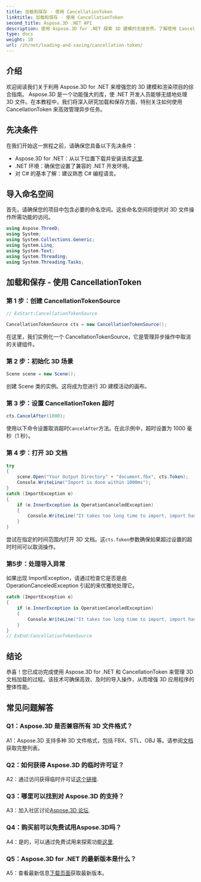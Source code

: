 ```yaml
---
title: 加载和保存 - 使用 CancellationToken
linktitle: 加载和保存 - 使用 CancellationToken
second_title: Aspose.3D .NET API
description: 使用 Aspose.3D for .NET 探索 3D 建模的无缝世界。了解使用 CancellationToken 高效加载和保存 3D 文档。
type: docs
weight: 10
url: /zh/net/loading-and-saving/cancellation-token/
---
```

## 介绍

欢迎阅读我们关于利用 Aspose.3D for .NET 来增强您的 3D 建模和渲染项目的综合指南。 Aspose.3D 是一个功能强大的库，使 .NET 开发人员能够无缝地处理 3D 文件。在本教程中，我们将深入研究加载和保存方面，特别关注如何使用 CancellationToken 来高效管理异步任务。

## 先决条件

在我们开始这一旅程之前，请确保您具备以下先决条件：

-  Aspose.3D for .NET：从以下位置下载并安装该库[这里](https://releases.aspose.com/3d/net/).
- .NET 环境：确保您设置了兼容的 .NET 开发环境。
- 对 C# 的基本了解：建议熟悉 C# 编程语言。

## 导入命名空间

首先，请确保您的项目中包含必要的命名空间。这些命名空间将提供对 3D 文件操作所需功能的访问。

```csharp
using Aspose.ThreeD;
using System;
using System.Collections.Generic;
using System.Linq;
using System.Text;
using System.Threading;
using System.Threading.Tasks;
```

## 加载和保存 - 使用 CancellationToken

### 第 1 步：创建 CancellationTokenSource

```csharp
// ExStart:CancellationTokenSource

CancellationTokenSource cts = new CancellationTokenSource();
```

在这里，我们实例化一个 CancellationTokenSource，它是管理异步操作中取消的关键组件。

### 第 2 步：初始化 3D 场景

```csharp
Scene scene = new Scene();
```

创建 Scene 类的实例。这将成为您进行 3D 建模活动的画布。

### 第 3 步：设置 CancellationToken 超时

```csharp
cts.CancelAfter(1000);
```

使用以下命令设置取消超时`CancelAfter`方法。在此示例中，超时设置为 1000 毫秒（1 秒）。

### 第 4 步：打开 3D 文档

```csharp
try
{
    scene.Open("Your Output Directory" + "document.fbx", cts.Token);
    Console.WriteLine("Import is done within 1000ms");
}
catch (ImportException e)
{
    if (e.InnerException is OperationCanceledException)
    {
        Console.WriteLine("It takes too long time to import, import has been canceled.");
    }
}
```

尝试在指定的时间范围内打开 3D 文档。这`cts.Token`参数确保如果超过设置的超时时间可以取消操作。

### 第5步：处理导入异常

如果出现 ImportException，请通过检查它是否是由 OperationCanceledException 引起的来优雅地处理它。

```csharp
catch (ImportException e)
{
    if (e.InnerException is OperationCanceledException)
    {
        Console.WriteLine("It takes too long time to import, import has been canceled.");
    }
}
// ExEnd:CancellationTokenSource
```

## 结论

恭喜！您已成功完成使用 Aspose.3D for .NET 和 CancellationToken 来管理 3D 文档加载的过程。该技术可确保高效、及时的导入操作，从而增强 3D 应用程序的整体性能。

## 常见问题解答

### Q1：Aspose.3D 是否兼容所有 3D 文件格式？

 A1：Aspose.3D 支持多种 3D 文件格式，包括 FBX、STL、OBJ 等。请参阅[文档](https://reference.aspose.com/3d/net/)获取完整列表。

### Q2：如何获得 Aspose.3D 的临时许可证？

 A2：通过访问获得临时许可证[这个链接](https://purchase.aspose.com/temporary-license/).

### Q3：哪里可以找到对 Aspose.3D 的支持？

A3：加入社区讨论[Aspose.3D 论坛](https://forum.aspose.com/c/3d/18).

### Q4：购买前可以免费试用Aspose.3D吗？

 A4：是的，可以通过免费试用来探索功能[这里](https://releases.aspose.com/).

### Q5：Aspose.3D for .NET 的最新版本是什么？

 A5：查看最新信息[下载页面](https://releases.aspose.com/3d/net/)获取最新版本。